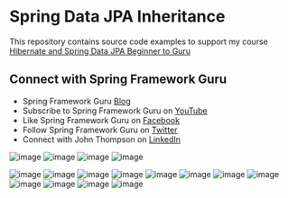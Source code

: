 # Spring Data JPA Inheritance

This repository contains source code examples to support my course [Hibernate and Spring Data JPA Beginner to Guru](https://www.udemy.com/course/hibernate-and-spring-data-jpa-beginner-to-guru/?referralCode=251C4C865302C7B1BB8F)

## Connect with Spring Framework Guru
* Spring Framework Guru [Blog](https://springframework.guru/)
* Subscribe to Spring Framework Guru on [YouTube](https://www.youtube.com/channel/UCrXb8NaMPQCQkT8yMP_hSkw)
* Like Spring Framework Guru on [Facebook](https://www.facebook.com/springframeworkguru/)
* Follow Spring Framework Guru on [Twitter](https://twitter.com/spring_guru)
* Connect with John Thompson on [LinkedIn](http://www.linkedin.com/in/springguru)

![image](https://github.com/user-attachments/assets/9f9c09b2-853a-423c-879a-88816e80612b)
![image](https://github.com/user-attachments/assets/696b4e79-559c-442b-aea1-d783f4406e11)
![image](https://github.com/user-attachments/assets/40aad407-eb24-4c4a-b06a-831adf9c9a43)
![image](https://github.com/user-attachments/assets/f2fe0abf-9d14-47a4-a6b7-3358b7758707)

![image](https://github.com/user-attachments/assets/9dd7ffed-8611-4847-b68f-b14816e0cce1)
![image](https://github.com/user-attachments/assets/aa8cd3a7-5546-4667-8b62-96d576a28664)
![image](https://github.com/user-attachments/assets/f12500ad-a2cc-41ea-b234-a4a3b13d6f4a)
![image](https://github.com/user-attachments/assets/2a4b2679-33d4-4d5b-98fc-91de30ce281f)
![image](https://github.com/user-attachments/assets/fe0ac0bd-f5b0-4763-9fb9-12e0238d6717)
![image](https://github.com/user-attachments/assets/24aab2bd-5475-457f-ab03-bf0a7f56fdf5)
![image](https://github.com/user-attachments/assets/290381a1-2753-4c59-85a5-e13173f17b89)
![image](https://github.com/user-attachments/assets/0e783586-b6a9-4dad-b011-3a66b4681354)
![image](https://github.com/user-attachments/assets/59258991-5a49-468e-8b36-9adb02f07014)
![image](https://github.com/user-attachments/assets/e4d8f472-52bb-400a-99f8-3d8c9efd1be7)
![image](https://github.com/user-attachments/assets/1ab5335f-2994-4371-b7e8-08affb80f03a)
![image](https://github.com/user-attachments/assets/054205e6-f443-4476-8f3c-c0f688bd7b33)
